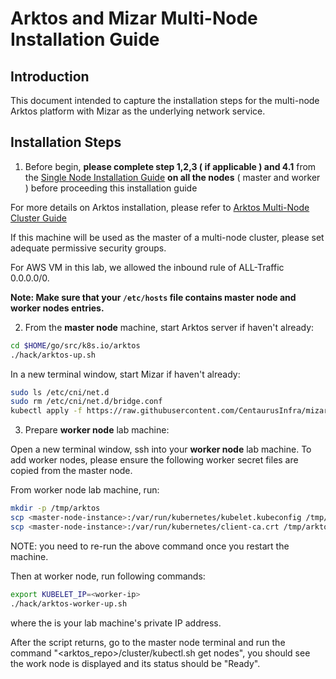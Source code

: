 # Arktos and Mizar Multi-Node Installation Guide

## Introduction
This document intended to capture the installation steps for the multi-node Arktos platform with Mizar as the underlying network service.

## Installation Steps
1. Before begin, **please complete step 1,2,3 ( if applicable ) and 4.1** from the [Single Node Installation Guide](arktos_single_node_installation.md) **on all the nodes** ( master and worker ) before proceeding this installation guide

For more details on Arktos installation, please refer to [Arktos Multi-Node Cluster Guide](https://github.com/CentaurusInfra/arktos/blob/master/docs/setup-guide/multi-node-dev-cluster.md)

If this machine will be used as the master of a multi-node cluster, please set adequate permissive security groups.

For AWS VM in this lab, we allowed the inbound rule of ALL-Traffic 0.0.0.0/0.

**Note: Make sure that your ```/etc/hosts``` file contains master node and worker nodes entries.**

2. From the **master node** machine, start Arktos server if haven't already:

```bash
cd $HOME/go/src/k8s.io/arktos
./hack/arktos-up.sh
```

In a new terminal window, start Mizar if haven't already:
```bash
sudo ls /etc/cni/net.d
sudo rm /etc/cni/net.d/bridge.conf
kubectl apply -f https://raw.githubusercontent.com/CentaurusInfra/mizar/dev-next/etc/deploy/deploy.mizar.yaml
```

3. Prepare **worker node** lab machine:

Open a new terminal window, ssh into your **worker node** lab machine. To add worker nodes, please ensure the following worker secret files are copied from the master node.

From worker node lab machine, run:
```bash
mkdir -p /tmp/arktos
scp <master-node-instance>:/var/run/kubernetes/kubelet.kubeconfig /tmp/arktos/
scp <master-node-instance>:/var/run/kubernetes/client-ca.crt /tmp/arktos/
```
NOTE: you need to re-run the above command once you restart the machine.

Then at worker node, run following commands:
```bash
export KUBELET_IP=<worker-ip>
./hack/arktos-worker-up.sh
```
where the <worker-ip> is your lab machine's private IP address.

After the script returns, go to the master node terminal and run the command "<arktos_repo>/cluster/kubectl.sh get nodes", you should see the work node is displayed and its status should be "Ready".

